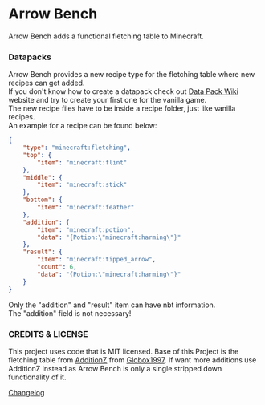# Arrow Bench
Arrow Bench adds a functional fletching table to Minecraft.

### Datapacks
Arrow Bench provides a new recipe type for the fletching table where new recipes can get added.\
If you don't know how to create a datapack check out [Data Pack Wiki](https://minecraft.fandom.com/wiki/Data_Pack) website and try to create your first one for the vanilla game.\
The new recipe files have to be inside a recipe folder, just like vanilla recipes.\
An example for a recipe can be found below:

```json
{
    "type": "minecraft:fletching",
    "top": {
        "item": "minecraft:flint"
    },
    "middle": {
        "item": "minecraft:stick"
    },
    "bottom": {
        "item": "minecraft:feather"
    },
    "addition": {
        "item": "minecraft:potion",
        "data": "{Potion:\"minecraft:harming\"}"
    },
    "result": {
        "item": "minecraft:tipped_arrow",
        "count": 6,
        "data": "{Potion:\"minecraft:harming\"}"
    }
}
```
Only the "addition" and "result" item can have nbt information.\
The "addition" field is not necessary!

### CREDITS & LICENSE
This project uses code that is MIT licensed. Base of this Project is the fletching table from [AdditionZ](https://github.com/Globox1997/AdditionZ) from [Globox1997](https://github.com/Globox1997). If want more additions use AdditionZ instead as Arrow Bench is only a single stripped down functionality of it. 
 
[Changelog](https://github.com/dadoirie/arrowbench/blob/master/CHANGELOG.md)
